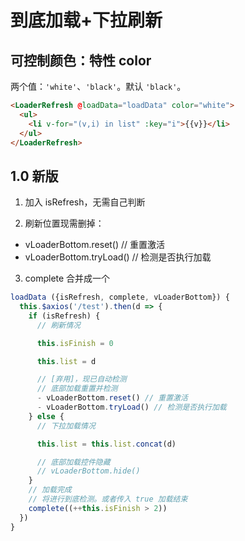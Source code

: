 
# 到底加载+下拉刷新

## 可控制颜色：特性 color

两个值：`'white'`、`'black'`。默认 `'black'`。


```html
<LoaderRefresh @loadData="loadData" color="white">
  <ul>
    <li v-for="(v,i) in list" :key="i">{{v}}</li>
  </ul>
</LoaderRefresh>
```

## 1.0 新版

1. 加入 isRefresh，无需自己判断

2. 刷新位置现需删掉：

- vLoaderBottom.reset() // 重置激活
- vLoaderBottom.tryLoad() // 检测是否执行加载

3. complete 合并成一个

```js
loadData ({isRefresh, complete, vLoaderBottom}) {
  this.$axios('/test').then(d => {
    if (isRefresh) {
      // 刷新情况

      this.isFinish = 0

      this.list = d

      // [弃用]，现已自动检测
      // 底部加载重置并检测
      - vLoaderBottom.reset() // 重置激活
      - vLoaderBottom.tryLoad() // 检测是否执行加载
    } else {
      // 下拉加载情况

      this.list = this.list.concat(d)

      // 底部加载控件隐藏
      // vLoaderBottom.hide()
    }
    // 加载完成
    // 将进行到底检测。或者传入 true 加载结束
    complete((++this.isFinish > 2))
  })
}

```
